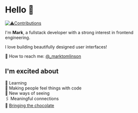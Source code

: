 

# Hello 👋

[![⚠️Contributions](https://img.shields.io/badge/⚠️%20For%20contributions%20Apr%202023%20--%20Sep%202024%20head%20over%20to%20mark--tomlinson--arkade-101E11?style=flat-square&labelColor=EAFBEA&color=EAFBEA)](https://github.com/mark-tomlinson-arkade)

I'm **Mark**, a fullstack developer with a strong interest in frontend engineering.</br>

I love building beautifully designed user interfaces!</br>

💌 How to reach me: [@_marktomlinson](https://twitter.com/_marktomlinson)

## I'm excited about
🌱 Learning</br>
🥰 Making people feel things with code</br>
🧐 New ways of seeing</br>
🖇 Meaningful connections</br>
🍩 [Bringing the chocolate](https://loremipsum.ueno.co/designers-should-always-bring-the-chocolate-7eb597300215)
